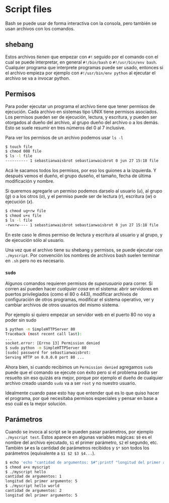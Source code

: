 # Script files

Bash se puede usar de forma interactiva con la consola, pero también se usan archivos con los
comandos.

## shebang

Estos archivos _tienen_ que empezar con `#!` seguido por el comando con el cual se puede
interpretar, en general `#!/bin/bash` o `#!/usr/bin/env bash`. Cualquier programa que interprete
programas puede ser usado, entonces si el archivo empieza por ejemplo con `#!/usr/bin/env python`
al ejecutar el archivo se va a invocar python.

## Permisos

Para poder ejecutar un programa el archivo tiene que tener permisos de ejecución. Cada archivo en
sistemas tipo UNIX tiene permisos asociados. Los permisos pueden ser de ejecución, lectura, y
escritura, y pueden ser otorgados al dueño del archivo, al grupo dueño del archivo o a los demás.
Esto se suele resumir en tres números del 0 al 7 inclusive.

Para ver los permisos de un archivo podemos usar `ls -l`

```bash
$ touch file
$ chmod 000 file
$ ls -l file 
---------- 1 sebastianwaisbrot sebastianwaisbrot 0 jun 27 15:18 file
```

Acá le sacamos todos los permisos, por eso los guiones a la izquierda. Y después vemos el dueño,
el grupo duseño, el tamaño, fecha de última modificación y nombre.

Si queremos agregarle un permiso podemos darselo al usuario (_u_), al grupo (_g_) o a los otros
(_o_), y el permiso puede ser de lectura (_r_), escritura (_w_) o ejecución (_x_).


```bash
$ chmod ug+rw file
$ chmod u+x file
$ ls -l file
-rwxrw---- 1 sebastianwaisbrot sebastianwaisbrot 0 jun 27 15:18 file
```

En este caso le dimos permiso de lectura y escritura al usuario y al grupo, y de ejecución sólo al
usuario.

Una vez que el archivo tiene su shebang y permisos, se puede ejecutar con `./myscript`. Por
convención los nombres de archivos bash suelen terminar en `.sh` pero no es necesario.

### `sudo`

Algunos comandos requieren permisos de _superusuario_ para correr. Si corren así pueden hacer
_cualquier cosa_ en el sistema: abrir servidores en puertos privilegiados (como el 80 o 443),
modificar archivos de configuración de otros programas, modificar el sistema operativo, ver y
cambiar archivos de otros usuarios del mismo sistema.

Por ejemplo si quiero empezar un servidor web en el puerto 80 no voy a poder sin sudo

```bash
$ python -m SimpleHTTPServer 80
Traceback (most recent call last):
...
socket.error: [Errno 13] Permission denied
$ sudo python -m SimpleHTTPServer 80
[sudo] password for sebastianwaisbrot:
Serving HTTP on 0.0.0.0 port 80 ...
```

Ahora bien, si cuando recibimos un `Permission denied` agregamos `sudo` puede que el comando se
ejecute con éxito pero si el problema podía ser resuelto sin eso quizás era mejor, porque por
ejemplo el dueño de cualquier archivo creado usando `sudo` va a ser `root` y no nuestro usuario.

Idealmente cuando pase esto hay que entender qué es lo que quiso hacer el programa, por qué
necesitaba permisos especiales y pensar en base a eso cuál es la mejor solución.

## Parámetros

Cuando se invoca al script se le pueden pasar parámetros, por ejemplo `./myscript test`. Estos
aparece en algunas variables mágicas: `$0` es el nombre del archivo ejecutado, `$1` el primer
parámetro, `$2` el segundo, etc. También `$#` es la cantidad de parámetros recibidos y `$*` son
todos los parámetros (equivalente a `$1 $2 $3 $4...`).

```bash
$ echo 'echo "cantidad de argumentos: $#";printf "longitud del primer argumento: "; echo -n $1|wc -c' > myscript
$ chmod a+x myscript
$ ./myscript hello
cantidad de argumentos: 1
longitud del primer argumento: 5
$ ./myscript hello world
cantidad de argumentos: 2
longitud del primer argumento: 5
```
